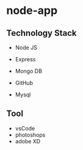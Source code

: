 # node-app

## Technology Stack 

  - Node JS

  - Express

  - Mongo DB

  - GitHub

  - Mysql

## Tool
  - vsCode
  - photoshops
  - adobe XD
